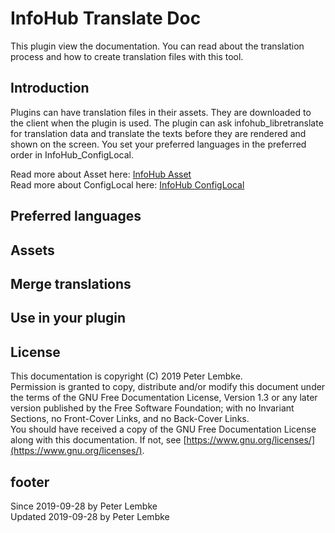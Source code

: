 # InfoHub Translate Doc

This plugin view the documentation. You can read about the translation process and how to create translation files with
this tool.

## Introduction

Plugins can have translation files in their assets. They are downloaded to the client when the plugin is used. The
plugin can ask infohub_libretranslate for translation data and translate the texts before they are rendered and shown on the
screen. You set your preferred languages in the preferred order in InfoHub_ConfigLocal.

Read more about Asset here: [InfoHub Asset](plugin,infohub_asset)  
Read more about ConfigLocal here: [InfoHub ConfigLocal](plugin,infohub_configlocal)

## Preferred languages

## Assets

## Merge translations

## Use in your plugin

## License

This documentation is copyright (C) 2019 Peter Lembke.  
Permission is granted to copy, distribute and/or modify this document under the terms of the GNU Free Documentation
License, Version 1.3 or any later version published by the Free Software Foundation; with no Invariant Sections, no
Front-Cover Links, and no Back-Cover Links.  
You should have received a copy of the GNU Free Documentation License along with this documentation. If not,
see [https://www.gnu.org/licenses/](https://www.gnu.org/licenses/).

## footer

Since 2019-09-28 by Peter Lembke  
Updated 2019-09-28 by Peter Lembke
